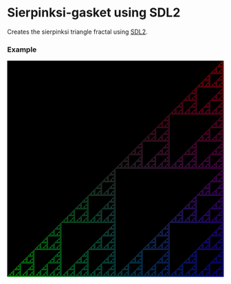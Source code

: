 # Sierpinksi-gasket using SDL2

Creates the sierpinksi triangle fractal using [SDL2](https://www.libsdl.org/).

### Example

![Example](example2.png)